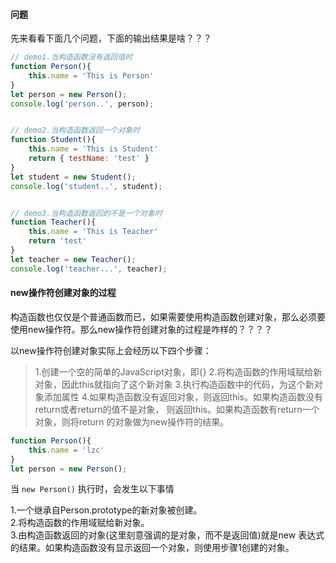 #### 问题
先来看看下面几个问题，下面的输出结果是啥？？？
```js
// demo1.当构造函数没有返回值时
function Person(){
    this.name = 'This is Person'
}
let person = new Person();
console.log('person..', person);


// demo2.当构造函数返回一个对象时
function Student(){
    this.name = 'This is Student'
    return { testName: 'test' }
}
let student = new Student();
console.log('student..', student);


// demo3.当构造函数返回的不是一个对象时
function Teacher(){
    this.name = 'This is Teacher'
    return 'test'
}
let teacher = new Teacher();
console.log('teacher...', teacher);
```

#### new操作符创建对象的过程
构造函数也仅仅是个普通函数而已，如果需要使用构造函数创建对象，那么必须要使用new操作符。那么new操作符创建对象的过程是咋样的？？？？     

以new操作符创建对象实际上会经历以下四个步骤：     
>1.创建一个空的简单的JavaScript对象，即{}
2.将构造函数的作用域赋给新对象，因此this就指向了这个新对象
3.执行构造函数中的代码，为这个新对象添加属性
4.如果构造函数没有返回对象，则返回this。如果构造函数没有return或者return的值不是对象，
则返回this。如果构造函数有return一个对象，则将return 的对象做为new操作符的结果。

```js
function Person(){
    this.name = 'lzc'
}
let person = new Person();
```
当 `new Person()` 执行时，会发生以下事情     

1.一个继承自Person.prototype的新对象被创建。      
2.将构造函数的作用域赋给新对象。      
3.由构造函数返回的对象(这里刻意强调的是对象，而不是返回值)就是new 表达式的结果。如果构造函数没有显示返回一个对象，则使用步骤1创建的对象。
